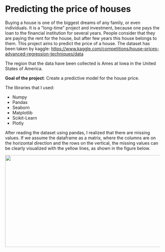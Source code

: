 # Predicting the price of houses


Buying a house is one of the biggest dreams of any family, or even individuals. It is a "long-time" project and investment, because one pays the loan to the financial institution for several years. People consider that they are paying the rent for the house, but after few years this house belongs to them.
This project aims to predict the price of a house. The dataset has been taken by kaggle: https://www.kaggle.com/competitions/house-prices-advanced-regression-techniques/data

The region that the data have been collected is Ames at Iowa in the United States of America.

**Goal of the project**: Create a predictive model for the house price.

The libraries that I used:
- Numpy
- Pandas
- Seaborn
- Matplotlib
- Scikit-Learn
- Plotly

After reading the dataset using pandas, I realized that there are missing values. If we assume the dataframe as a matrix, where the columns are on the horizontal direction and the rows on the vertical, the missing values can be clearly visualized with the yellow lines, as shown in the figure below.

<img src="https://github.com/AntoniosRaptakis/Forecasting-the-House-prices/assets/86191637/de1d2ff3-32e1-4735-857d-c68d960e6d83" width="2000" height="300">
